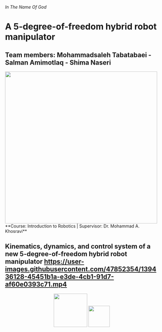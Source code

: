 <i>In The Name Of God</i>
# A 5-degree-of-freedom hybrid robot manipulator
## Team members: Mohammadsaleh Tabatabaei - Salman Amimotlaq - Shima Naseri
<img src="https://user-images.githubusercontent.com/47852354/139436433-2c078e1f-9559-4b4c-acc7-679acafc12a0.JPG" width="500">
**Course: Introduction to Robotics | Supervisor: Dr. Mohammad A. Khosravi**


Kinematics, dynamics, and control system of a new 5-degree-of-freedom hybrid robot manipulator
https://user-images.githubusercontent.com/47852354/139436128-45451b1a-e3de-4cb1-91d7-af60e0393c71.mp4
----
<div align="center">
<p>
 <img src="https://user-images.githubusercontent.com/47852354/138564509-b5dffb4e-f48b-4db5-b8a4-1385ef2b22c8.png" width="110">
 <img src="https://user-images.githubusercontent.com/47852354/138607395-e18bfc7a-204c-495a-914f-bd5cf8436ca4.jpg" width="70">
</p>
</div>


